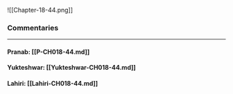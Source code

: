 ![[Chapter-18-44.png]]

### Commentaries

---

#### Pranab: [[P-CH018-44.md]]

#### Yukteshwar: [[Yukteshwar-CH018-44.md]]

#### Lahiri: [[Lahiri-CH018-44.md]]
